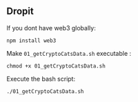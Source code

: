 ## Dropit

If you dont have web3 globally:

`npm install web3`

Make `01_getCryptoCatsData.sh` executable :

`chmod +x 01_getCryptoCatsData.sh`

Execute the bash script:

`./01_getCryptoCatsData.sh`
